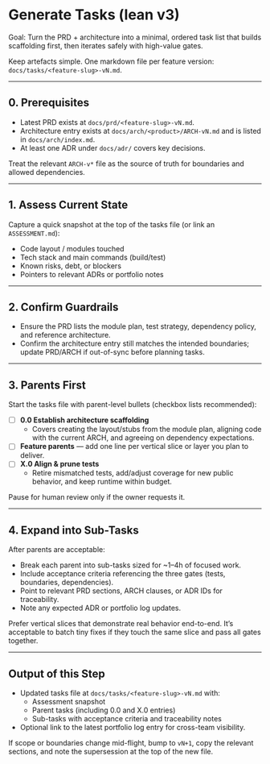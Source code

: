 # Generate Tasks (lean v3)

Goal: Turn the PRD + architecture into a minimal, ordered task list that builds scaffolding first, then iterates safely with high-value gates.

Keep artefacts simple. One markdown file per feature version: `docs/tasks/<feature-slug>-vN.md`.

---

## 0. Prerequisites

- Latest PRD exists at `docs/prd/<feature-slug>-vN.md`.
- Architecture entry exists at `docs/arch/<product>/ARCH-vN.md` and is listed in `docs/arch/index.md`.
- At least one ADR under `docs/adr/` covers key decisions.

Treat the relevant `ARCH-v*` file as the source of truth for boundaries and allowed dependencies.

---

## 1. Assess Current State

Capture a quick snapshot at the top of the tasks file (or link an `ASSESSMENT.md`):

- Code layout / modules touched
- Tech stack and main commands (build/test)
- Known risks, debt, or blockers
- Pointers to relevant ADRs or portfolio notes

---

## 2. Confirm Guardrails

- Ensure the PRD lists the module plan, test strategy, dependency policy, and reference architecture.
- Confirm the architecture entry still matches the intended boundaries; update PRD/ARCH if out-of-sync before planning tasks.

---

## 3. Parents First

Start the tasks file with parent-level bullets (checkbox lists recommended):

- [ ] **0.0 Establish architecture scaffolding**
  - Covers creating the layout/stubs from the module plan, aligning code with the current ARCH, and agreeing on dependency expectations.
- [ ] **Feature parents** — add one line per vertical slice or layer you plan to deliver.
- [ ] **X.0 Align & prune tests**
  - Retire mismatched tests, add/adjust coverage for new public behavior, and keep runtime within budget.

Pause for human review only if the owner requests it.

---

## 4. Expand into Sub-Tasks

After parents are acceptable:

- Break each parent into sub-tasks sized for ~1–4h of focused work.
- Include acceptance criteria referencing the three gates (tests, boundaries, dependencies).
- Point to relevant PRD sections, ARCH clauses, or ADR IDs for traceability.
- Note any expected ADR or portfolio log updates.

Prefer vertical slices that demonstrate real behavior end-to-end. It’s acceptable to batch tiny fixes if they touch the same slice and pass all gates together.

---

## Output of this Step

- Updated tasks file at `docs/tasks/<feature-slug>-vN.md` with:
  - Assessment snapshot
  - Parent tasks (including 0.0 and X.0 entries)
  - Sub-tasks with acceptance criteria and traceability notes
- Optional link to the latest portfolio log entry for cross-team visibility.

If scope or boundaries change mid-flight, bump to `vN+1`, copy the relevant sections, and note the supersession at the top of the new file.
